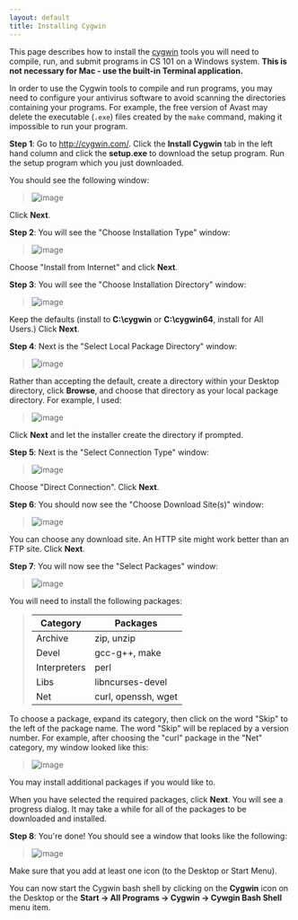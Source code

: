 ```yaml
---
layout: default
title: Installing Cygwin
---
```


This page describes how to install the [cygwin](http://cygwin.com/) tools you will need to compile, run, and submit programs in CS 101 on a Windows system. **This is not necessary for Mac - use the built-in Terminal application.** 

<div class="callout">
In order to use the Cygwin tools to compile and run programs, you may need to configure your antivirus software to avoid scanning the directories containing your programs.  For example, the free version of Avast may delete the executable (<code>.exe</code>) files created by the <code>make</code> command, making it impossible to run your program.
</div>

**Step 1**: Go to <http://cygwin.com/>. Click the **Install Cygwin** tab in the left hand column and click the **setup.exe** to download the setup program. Run the setup program which you just downloaded.

You should see the following window:

> ![image](img/setup1.png)

Click **Next**.

**Step 2**: You will see the "Choose Installation Type" window:

> ![image](img/setup2.png)

Choose "Install from Internet" and click **Next**.

**Step 3**: You will see the "Choose Installation Directory" window:

> ![image](img/setup3.png)

Keep the defaults (install to **C:\\cygwin** or **C:\\cygwin64**, install for All Users.) Click **Next**.

**Step 4**: Next is the "Select Local Package Directory" window:

> ![image](img/setup4.png)

Rather than accepting the default, create a directory within your Desktop directory, click **Browse**, and choose that directory as your local package directory. For example, I used:

> ![image](img/setup5.png)

Click **Next** and let the installer create the directory if prompted.

**Step 5**: Next is the "Select Connection Type" window:

> ![image](img/setup6.png)

Choose "Direct Connection". Click **Next**.

**Step 6**: You should now see the "Choose Download Site(s)" window:

> ![image](img/setup7.png)

You can choose any download site. An HTTP site might work better than an FTP site. Click **Next**.

**Step 7**: You will now see the "Select Packages" window:

> ![image](img/setup8.png)

You will need to install the following packages:

> Category | Packages
> -------- | --------
> Archive  | zip, unzip
> Devel    | gcc-g++, make
> Interpreters | perl
> Libs | libncurses-devel
> Net | curl, openssh, wget

To choose a package, expand its category, then click on the word "Skip" to the left of the package name. The word "Skip" will be replaced by a version number. For example, after choosing the "curl" package in the "Net" category, my window looked like this:

> ![image](img/setup9.png)

You may install additional packages if you would like to.

When you have selected the required packages, click **Next**. You will see a progress dialog. It may take a while for all of the packages to be downloaded and installed.

**Step 8**: You're done! You should see a window that looks like the following:

> ![image](img/setup10.png)

Make sure that you add at least one icon (to the Desktop or Start Menu).

You can now start the Cygwin bash shell by clicking on the **Cygwin** icon on the Desktop or the **Start &rarr; All Programs &rarr; Cygwin &rarr; Cywgin Bash Shell** menu item.
